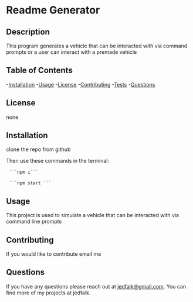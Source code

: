 # Readme Generator
## Description
This program generates a vehicle that can be interacted with via command prompts or a user can interact with a premade vehicle

## Table of Contents
-[Installation](#installation)
-[Usage](#usage)
-[License](#license)
-[Contributing](#contributing)
-[Tests](#tests)
-[Questions](#questions)

## License
 none

## Installation
clone the repo from github

Then use these commands in the terminal:

<pre> <code>```npm i```</code> </pre>

<pre> <code>```npm start ```</code> </pre>

## Usage
This project is used to simulate a vehicle that can be interacted with via command line prompts

## Contributing
If you would like to contribute email me

## Questions
If you have any questions please reach out at jedfalk@gmail.com. You can find more of my projects at jedfalk.
